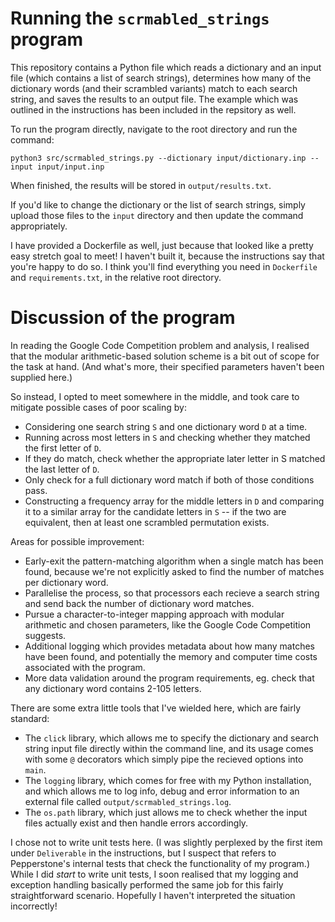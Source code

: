 # Running the `scrmabled_strings` program

This repository contains a Python file which reads a dictionary and an input file (which contains a list of search strings), determines how many of the dictionary words (and their scrambled variants) match to each search string, and saves the results to an output file. The example which was outlined in the instructions has been included in the repsitory as well.

To run the program directly, navigate to the root directory and run the command:

```
python3 src/scrmabled_strings.py --dictionary input/dictionary.inp --input input/input.inp
```

When finished, the results will be stored in `output/results.txt`.

If you'd like to change the dictionary or the list of search strings, simply upload those files to the `input` directory and then update the command appropriately.

I have provided a Dockerfile as well, just because that looked like a pretty easy stretch goal to meet! I haven't built it, because the instructions say that you're happy to do so. I think you'll find everything you need in `Dockerfile` and `requirements.txt`, in the relative root directory.

# Discussion of the program

In reading the Google Code Competition problem and analysis, I realised that the modular arithmetic-based solution scheme is a bit out of scope for the task at hand. (And what's more, their specified parameters haven't been supplied here.)

So instead, I opted to meet somewhere in the middle, and took care to mitigate possible cases of poor scaling by:

-   Considering one search string `S` and one dictionary word `D` at a time.
-   Running across most letters in `S` and checking whether they matched the first letter of `D`.
-   If they do match, check whether the appropriate later letter in S matched the last letter of `D`.
-   Only check for a full dictionary word match if both of those conditions pass.
-   Constructing a frequency array for the middle letters in `D` and comparing it to a similar array for the candidate letters in `S` -- if the two are equivalent, then at least one scrambled permutation exists.

Areas for possible improvement:

-   Early-exit the pattern-matching algorithm when a single match has been found, because we're not explicitly asked to find the number of matches per dictionary word.
-   Parallelise the process, so that processors each recieve a search string and send back the number of dictionary word matches.
-   Pursue a character-to-integer mapping approach with modular arithmetic and chosen parameters, like the Google Code Competition suggests.
-   Additional logging which provides metadata about how many matches have been found, and potentially the memory and computer time costs associated with the program.
-   More data validation around the program requirements, eg. check that any dictionary word contains 2-105 letters.

There are some extra little tools that I've wielded here, which are fairly standard:

-   The `click` library, which allows me to specify the dictionary and search string input file directly within the command line, and its usage comes with some `@` decorators which simply pipe the recieved options into `main`.
-   The `logging` library, which comes for free with my Python installation, and which allows me to log info, debug and error information to an external file called `output/scrmabled_strings.log`.
-   The `os.path` library, which just allows me to check whether the input files actually exist and then handle errors accordingly.

I chose not to write unit tests here. (I was slightly perplexed by the first item under `Deliverable` in the instructions, but I suspect that refers to Pepperstone's internal tests that check the functionality of my program.) While I did _start_ to write unit tests, I soon realised that my logging and exception handling basically performed the same job for this fairly straightforward scenario. Hopefully I haven't interpreted the situation incorrectly!
